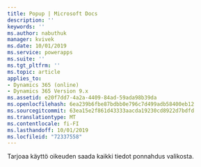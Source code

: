 ```yaml
---
title: Popup | Microsoft Docs
description: ''
keywords: ''
ms.author: nabuthuk
manager: kvivek
ms.date: 10/01/2019
ms.service: powerapps
ms.suite: ''
ms.tgt_pltfrm: ''
ms.topic: article
applies_to:
- Dynamics 365 (online)
- Dynamics 365 Version 9.x
ms.assetid: e20f7dd7-4a2a-4409-84ad-59ada98b39da
ms.openlocfilehash: 6ea239b6fbe87bdbb0e796c7d499adb58400eb12
ms.sourcegitcommit: 63ea15e2f861d43333aacda19230cd8922d7bdfd
ms.translationtype: MT
ms.contentlocale: fi-FI
ms.lasthandoff: 10/01/2019
ms.locfileid: "72337558"
---
```

Tarjoaa käyttö oikeuden saada kaikki tiedot ponnahdus valikosta.
